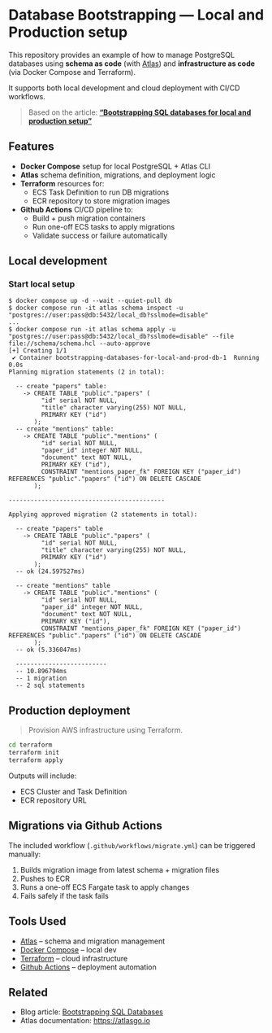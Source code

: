 # Database Bootstrapping — Local and Production setup

This repository provides an example of how to manage PostgreSQL databases
using **schema as code** (with [Atlas](https://atlasgo.io)) and
**infrastructure as code** (via Docker Compose and Terraform).

It supports both local development and cloud deployment with CI/CD workflows.

> Based on the article: [**“Bootstrapping SQL databases for local and production setup”**][article]

## Features

- **Docker Compose** setup for local PostgreSQL + Atlas CLI
- **Atlas** schema definition, migrations, and deployment logic
- **Terraform** resources for:
  - ECS Task Definition to run DB migrations
  - ECR repository to store migration images
- **Github Actions** CI/CD pipeline to:
  - Build + push migration containers
  - Run one-off ECS tasks to apply migrations
  - Validate success or failure automatically

## Local development

### Start local setup

```console
$ docker compose up -d --wait --quiet-pull db
$ docker compose run -it atlas schema inspect -u "postgres://user:pass@db:5432/local_db?sslmode=disable"
...
$ docker compose run -it atlas schema apply -u "postgres://user:pass@db:5432/local_db?sslmode=disable" --file file://schema/schema.hcl --auto-approve
[+] Creating 1/1
 ✔ Container bootstrapping-databases-for-local-and-prod-db-1  Running                                                                                                                    0.0s 
Planning migration statements (2 in total):

  -- create "papers" table:
    -> CREATE TABLE "public"."papers" (
         "id" serial NOT NULL,
         "title" character varying(255) NOT NULL,
         PRIMARY KEY ("id")
       );
  -- create "mentions" table:
    -> CREATE TABLE "public"."mentions" (
         "id" serial NOT NULL,
         "paper_id" integer NOT NULL,
         "document" text NOT NULL,
         PRIMARY KEY ("id"),
         CONSTRAINT "mentions_paper_fk" FOREIGN KEY ("paper_id") REFERENCES "public"."papers" ("id") ON DELETE CASCADE
       );

-------------------------------------------

Applying approved migration (2 statements in total):

  -- create "papers" table
    -> CREATE TABLE "public"."papers" (
         "id" serial NOT NULL,
         "title" character varying(255) NOT NULL,
         PRIMARY KEY ("id")
       );
  -- ok (24.597527ms)

  -- create "mentions" table
    -> CREATE TABLE "public"."mentions" (
         "id" serial NOT NULL,
         "paper_id" integer NOT NULL,
         "document" text NOT NULL,
         PRIMARY KEY ("id"),
         CONSTRAINT "mentions_paper_fk" FOREIGN KEY ("paper_id") REFERENCES "public"."papers" ("id") ON DELETE CASCADE
       );
  -- ok (5.336047ms)

  -------------------------
  -- 10.896794ms
  -- 1 migration
  -- 2 sql statements
```

## Production deployment

> Provision AWS infrastructure using Terraform.

```bash
cd terraform
terraform init
terraform apply
```

Outputs will include:
- ECS Cluster and Task Definition
- ECR repository URL

## Migrations via Github Actions

The included workflow (`.github/workflows/migrate.yml`) can be triggered manually:

1. Builds migration image from latest schema + migration files
2. Pushes to ECR
3. Runs a one-off ECS Fargate task to apply changes
4. Fails safely if the task fails

## Tools Used

- [Atlas](https://atlasgo.io/) – schema and migration management
- [Docker Compose](https://docs.docker.com/compose/) – local dev
- [Terraform](https://www.terraform.io/) – cloud infrastructure
- [Github Actions](https://docs.github.com/en/actions) – deployment automation

## Related

- Blog article: [Bootstrapping SQL Databases][article]
- Atlas documentation: https://atlasgo.io

[article]: https://blog.tbobm.dev/posts/db-bootstrapping/
